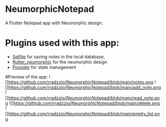 # NeumorphicNotepad
A Flutter Notepad app with Neumorphic design.

# Plugins used with this app:
- [Sqflite](https://pub.dev/packages/sqflite) for saving notes in the local database,
- [flutter_neumorphic](https://pub.dev/packages/flutter_neumorphic) for the neumorphic design 
- [Provider](https://pub.dev/packages/provider) for state management

#Preview of the app:
![]https://github.com/rradzzio/NeumorphicNotepad/blob/main/notes.png
![]https://github.com/rradzzio/NeumorphicNotepad/blob/main/add_note.png
![]https://github.com/rradzzio/NeumorphicNotepad/blob/main/read_note.png
![]https://github.com/rradzzio/NeumorphicNotepad/blob/main/delete.png
![]https://github.com/rradzzio/NeumorphicNotepad/blob/main/empty_list.png
